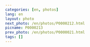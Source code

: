 ```yaml
---
categories: [en, photos]
lang: en
layout: photo
next_photo: /en/photos/P0000212.html
picname: P0000213
prev_photo: /en/photos/P0000021.html
tags: []
---
```

